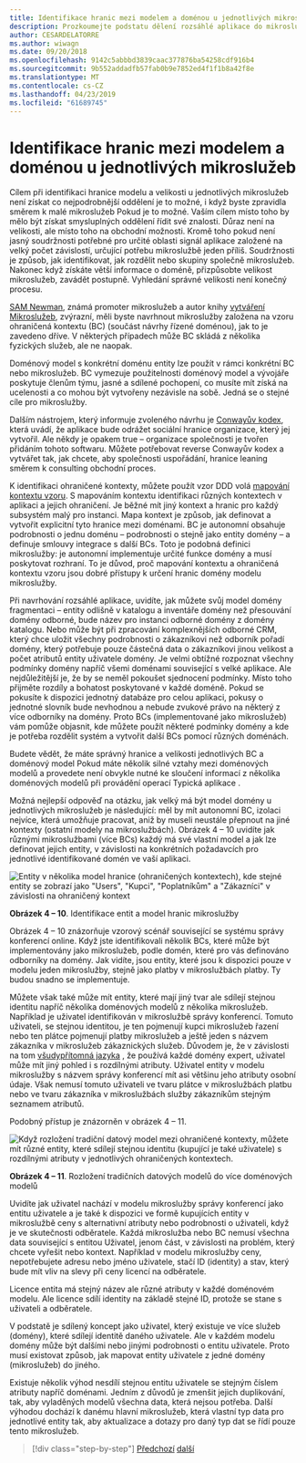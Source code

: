 ```yaml
---
title: Identifikace hranic mezi modelem a doménou u jednotlivých mikroslužeb
description: Prozkoumejte podstatu dělení rozsáhlé aplikace do mikroslužeb k dosažení Architektura zvuku.
author: CESARDELATORRE
ms.author: wiwagn
ms.date: 09/20/2018
ms.openlocfilehash: 9142c5abbbd3839caac377876ba54258cdf916b4
ms.sourcegitcommit: 9b552addadfb57fab0b9e7852ed4f1f1b8a42f8e
ms.translationtype: MT
ms.contentlocale: cs-CZ
ms.lasthandoff: 04/23/2019
ms.locfileid: "61689745"
---
```

# <a name="identify-domain-model-boundaries-for-each-microservice"></a>Identifikace hranic mezi modelem a doménou u jednotlivých mikroslužeb

Cílem při identifikaci hranice modelu a velikosti u jednotlivých mikroslužeb není získat co nejpodrobnější oddělení je to možné, i když byste zpravidla směrem k malé mikroslužeb Pokud je to možné. Vaším cílem místo toho by mělo být získat smysluplných oddělení řídit své znalosti. Důraz není na velikosti, ale místo toho na obchodní možnosti. Kromě toho pokud není jasný soudržnosti potřebné pro určité oblasti signál aplikace založené na velký počet závislostí, určující potřebu mikroslužbě jeden příliš. Soudržnosti je způsob, jak identifikovat, jak rozdělit nebo skupiny společně mikroslužeb. Nakonec když získáte větší informace o doméně, přizpůsobte velikost mikroslužeb, zavádět postupně. Vyhledání správné velikosti není konečný procesu.

[SAM Newman](https://samnewman.io/), známá promoter mikroslužeb a autor knihy [vytváření Mikroslužeb](https://samnewman.io/books/building_microservices/), zvýrazní, měli byste navrhnout mikroslužby založena na vzoru ohraničená kontextu (BC) (součást návrhy řízené doménou), jak to je zavedeno dříve. V některých případech může BC skládá z několika fyzických služeb, ale ne naopak.

Doménový model s konkrétní doménu entity lze použít v rámci konkrétní BC nebo mikroslužeb. BC vymezuje použitelnosti doménový model a vývojáře poskytuje členům týmu, jasné a sdílené pochopení, co musíte mít získá na ucelenosti a co mohou být vytvořeny nezávisle na sobě. Jedná se o stejné cíle pro mikroslužby.

Dalším nástrojem, který informuje zvoleného návrhu je [Conwayův kodex](https://en.wikipedia.org/wiki/Conway%27s_law), která uvádí, že aplikace bude odrážet sociální hranice organizace, který jej vytvořil. Ale někdy je opakem true – organizace společnosti je tvořen přidáním tohoto softwaru. Můžete potřebovat reverse Conwayův kodex a vytvářet tak, jak chcete, aby společnosti uspořádání, hranice leaning směrem k consulting obchodní proces.

K identifikaci ohraničené kontexty, můžete použít vzor DDD volá [mapování kontextu vzoru](https://www.infoq.com/articles/ddd-contextmapping). S mapováním kontextu identifikaci různých kontextech v aplikaci a jejich ohraničení. Je běžné mít jiný kontext a hranic pro každý subsystém malý pro instanci. Mapa kontext je způsob, jak definovat a vytvořit explicitní tyto hranice mezi doménami. BC je autonomní obsahuje podrobnosti o jednu doménu – podrobnosti o stejně jako entity domény – a definuje smlouvy integrace s další BCs. Toto je podobná definici mikroslužby: je autonomní implementuje určité funkce domény a musí poskytovat rozhraní. To je důvod, proč mapování kontextu a ohraničená kontextu vzoru jsou dobré přístupy k určení hranic domény modelu mikroslužby.

Při navrhování rozsáhlé aplikace, uvidíte, jak můžete svůj model domény fragmentaci – entity odlišně v katalogu a inventáře domény než přesouvání domény odborné, bude název pro instanci odborné domény z domény katalogu. Nebo může být při zpracování komplexnějších odborné CRM, který chce uložit všechny podrobnosti o zákazníkovi než odborník pořadí domény, který potřebuje pouze částečná data o zákazníkovi jinou velikost a počet atributů entity uživatele domény. Je velmi obtížné rozpoznat všechny podmínky domény napříč všemi doménami související s velké aplikace. Ale nejdůležitější je, že by se neměl pokoušet sjednocení podmínky. Místo toho přijměte rozdíly a bohatost poskytované v každé doméně. Pokud se pokusíte k dispozici jednotný databáze pro celou aplikaci, pokusy o jednotné slovník bude nevhodnou a nebude zvukové právo na některý z více odborníky na domény. Proto BCs (implementované jako mikroslužeb) vám pomůže objasnit, kde můžete použít některé podmínky domény a kde je potřeba rozdělit systém a vytvořit další BCs pomocí různých doménách.

Budete vědět, že máte správný hranice a velikosti jednotlivých BC a doménový model Pokud máte několik silné vztahy mezi doménových modelů a provedete není obvykle nutné ke sloučení informací z několika doménových modelů při provádění operací Typická aplikace .

Možná nejlepší odpověď na otázku, jak velký má být model domény u jednotlivých mikroslužeb je následující: měl by mít autonomní BC, izolaci nejvíce, která umožňuje pracovat, aniž by museli neustále přepnout na jiné kontexty (ostatní modely na mikroslužbách). Obrázek 4 – 10 uvidíte jak různými mikroslužbami (více BCs) každý má své vlastní model a jak lze definovat jejich entity, v závislosti na konkrétních požadavcích pro jednotlivé identifikované domén ve vaší aplikaci.

![Entity v několika model hranice (ohraničených kontextech), kde stejné entity se zobrazí jako "Users", "Kupci", "Poplatníkům" a "Zákazníci" v závislosti na ohraničený kontext](./media/image10.png)

**Obrázek 4 – 10**. Identifikace entit a model hranic mikroslužby

Obrázek 4 – 10 znázorňuje vzorový scénář související se systému správy konferencí online. Když jste identifikovali několik BCs, které může být implementovány jako mikroslužeb, podle domén, které pro vás definováno odborníky na domény. Jak vidíte, jsou entity, které jsou k dispozici pouze v modelu jeden mikroslužby, stejně jako platby v mikroslužbách platby. Ty budou snadno se implementuje.

Můžete však také může mít entity, které mají jiný tvar ale sdílejí stejnou identitu napříč několika doménových modelů z několika mikroslužeb. Například je uživatel identifikován v mikroslužbě správy konferencí. Tomuto uživateli, se stejnou identitou, je ten pojmenují kupci mikroslužeb řazení nebo ten plátce pojmenují platby mikroslužeb a ještě jeden s názvem zákazníka v mikroslužeb zákaznických služeb. Důvodem je, že v závislosti na tom [všudypřítomná jazyka](https://martinfowler.com/bliki/UbiquitousLanguage.html) , že používá každé domény expert, uživatel může mít jiný pohled i s rozdílnými atributy. Uživatel entity v modelu mikroslužby s názvem správy konferencí mít asi většinu jeho atributy osobní údaje. Však nemusí tomuto uživateli ve tvaru plátce v mikroslužbách platbu nebo ve tvaru zákazníka v mikroslužbách služby zákazníkům stejným seznamem atributů.

Podobný přístup je znázorněn v obrázek 4 – 11.

![Když rozložení tradiční datový model mezi ohraničené kontexty, můžete mít různé entity, které sdílejí stejnou identitu (kupující je také uživatele) s rozdílnými atributy v jednotlivých ohraničených kontextech.](./media/image11.png)

**Obrázek 4 – 11**. Rozložení tradičních datových modelů do více doménových modelů

Uvidíte jak uživatel nachází v modelu mikroslužby správy konferencí jako entitu uživatele a je také k dispozici ve formě kupujících entity v mikroslužbě ceny s alternativní atributy nebo podrobnosti o uživateli, když je ve skutečnosti odběratele. Každá mikroslužba nebo BC nemusí všechna data související s entitou Uživatel, jenom část, v závislosti na problém, který chcete vyřešit nebo kontext. Například v modelu mikroslužby ceny, nepotřebujete adresu nebo jméno uživatele, stačí ID (identity) a stav, který bude mít vliv na slevy při ceny licencí na odběratele.

Licence entita má stejný název ale různé atributy v každé doménovém modelu. Ale licence sdílí identity na základě stejné ID, protože se stane s uživateli a odběratele.

V podstatě je sdílený koncept jako uživatel, který existuje ve více služeb (domény), které sdílejí identitě daného uživatele. Ale v každém modelu domény může být dalšími nebo jinými podrobnosti o entitu uživatele. Proto musí existovat způsob, jak mapovat entity uživatele z jedné domény (mikroslužeb) do jiného.

Existuje několik výhod nesdílí stejnou entitu uživatele se stejným číslem atributy napříč doménami. Jedním z důvodů je zmenšit jejich duplikování, tak, aby vyladěných modelů všechna data, která nejsou potřeba. Další výhodou dochází k danému hlavní mikroslužeb, která vlastní typ data pro jednotlivé entity tak, aby aktualizace a dotazy pro daný typ dat se řídí pouze tento mikroslužeb.

>[!div class="step-by-step"]
>[Předchozí](distributed-data-management.md)
>[další](direct-client-to-microservice-communication-versus-the-api-gateway-pattern.md)